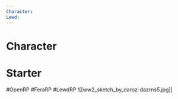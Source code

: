 ```yaml
---
Character: 
Lewd: 
---
```

# Character


# Starter


#OpenRP #FeraRP #LewdRP
![[ww2_sketch_by_daroz-dazrns5.jpg]]